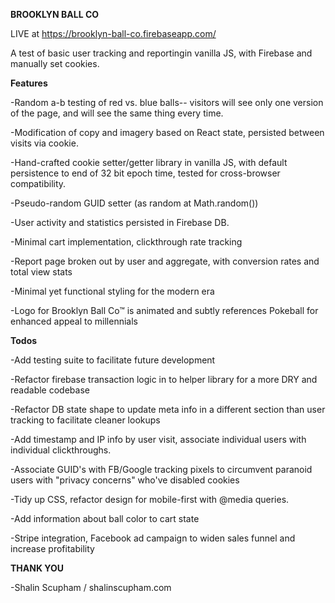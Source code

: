 **BROOKLYN BALL CO**

LIVE at https://brooklyn-ball-co.firebaseapp.com/

A test of basic user tracking and reportingin vanilla JS, with Firebase and manually set cookies.

**Features**

-Random a-b testing of red vs. blue balls-- visitors will see only one version of the page, and will see the same thing every time.

-Modification of copy and imagery based on React state, persisted between visits via cookie.

-Hand-crafted cookie setter/getter library in vanilla JS, with default persistence to end of 32 bit epoch time, tested for cross-browser compatibility.

-Pseudo-random GUID setter (as random at Math.random())

-User activity and statistics persisted in Firebase DB.

-Minimal cart implementation, clickthrough rate tracking

-Report page broken out by user and aggregate, with conversion rates and total view stats

-Minimal yet functional styling for the modern era

-Logo for Brooklyn Ball Co™ is animated and subtly references Pokeball for enhanced appeal to millennials

**Todos**

-Add testing suite to facilitate future development

-Refactor firebase transaction logic in to helper library for a more DRY and readable codebase

-Refactor DB state shape to update meta info in a different section than user tracking to facilitate cleaner lookups

-Add timestamp and IP info by user visit, associate individual users with individual clickthroughs.

-Associate GUID's with FB/Google tracking pixels to circumvent paranoid users with "privacy concerns" who've disabled cookies

-Tidy up CSS, refactor design for mobile-first with @media queries.

-Add information about ball color to cart state

-Stripe integration, Facebook ad campaign to widen sales funnel and increase profitability

**THANK YOU** 


-Shalin Scupham / shalinscupham.com
